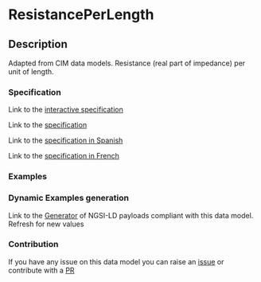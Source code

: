 # ResistancePerLength

## Description 

Adapted from CIM data models. Resistance (real part of impedance) per unit of length.
### Specification

Link to the [interactive specification](https://swagger.lab.fiware.org/?url=https://smart-data-models.github.io/dataModel.EnergyCIM/ResistancePerLength/swagger.yaml)

Link to the [specification](https://smart-data-models.github.io/dataModel.EnergyCIM/ResistancePerLength/doc/spec.md)

Link to the [specification in Spanish](https://smart-data-models.github.io/dataModel.EnergyCIM/ResistancePerLength/doc/spec_ES.md)

Link to the [specification in French](https://smart-data-models.github.io/dataModel.EnergyCIM/ResistancePerLength/doc/spec_FR.md)
### Examples
### Dynamic Examples generation

Link to the [Generator](https://smartdatamodels.org/extra/ngsi-ld_generator_v0.91.php?schemaUrl=https://raw.githubusercontent.com/smart-data-models/dataModel.EnergyCIM/master/ResistancePerLength/schema.json&email=info@smartdatamodels.org) of NGSI-LD payloads compliant with this data model. Refresh for new values
### Contribution

 If you have any issue on this data model you can raise an [issue](https://github.com/smart-data-models/dataModel.EnergyCIM/issues)  or contribute with a [PR](https://github.com/smart-data-models/dataModel.EnergyCIM/pulls)